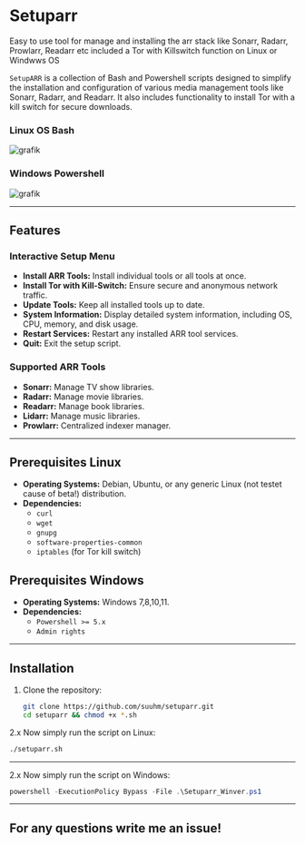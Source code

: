 # Setuparr
Easy to use tool for manage and installing the arr stack like Sonarr, Radarr, Prowlarr, Readarr etc included a Tor with Killswitch function on Linux or Windwws OS

`SetupARR` is a collection of Bash and Powershell scripts designed to simplify the installation and configuration of various media management tools like Sonarr, Radarr, and Readarr. It also includes functionality to install Tor with a kill switch for secure downloads.

### Linux OS Bash 
![grafik](https://github.com/user-attachments/assets/b9cf6d9a-4e1a-42c0-9907-e50558f140bf)

### Windows Powershell
![grafik](https://github.com/user-attachments/assets/325cb46f-06a5-43a8-9e1b-99871b5f4a58)

---

## Features

### Interactive Setup Menu
- **Install ARR Tools:** Install individual tools or all tools at once.
- **Install Tor with Kill-Switch:** Ensure secure and anonymous network traffic.
- **Update Tools:** Keep all installed tools up to date.
- **System Information:** Display detailed system information, including OS, CPU, memory, and disk usage.
- **Restart Services:** Restart any installed ARR tool services.
- **Quit:** Exit the setup script.

### Supported ARR Tools
- **Sonarr:** Manage TV show libraries.
- **Radarr:** Manage movie libraries.
- **Readarr:** Manage book libraries.
- **Lidarr:** Manage music libraries.
- **Prowlarr:** Centralized indexer manager.

---

## Prerequisites Linux
- **Operating Systems:** Debian, Ubuntu, or any generic Linux (not testet cause of beta!) distribution.
- **Dependencies:** 
  - `curl`
  - `wget`
  - `gnupg`
  - `software-properties-common`
  - `iptables` (for Tor kill switch)

## Prerequisites Windows
- **Operating Systems:** Windows 7,8,10,11.
- **Dependencies:** 
  - `Powershell >= 5.x`
  - `Admin rights`

---

## Installation

1. Clone the repository:
   ```bash
   git clone https://github.com/suuhm/setuparr.git
   cd setuparr && chmod +x *.sh
   ```
2.x Now simply run the script on Linux:
   ```bash
   ./setuparr.sh
   ```
   ---
   
2.x Now simply run the script on Windows:
   ```powershell
   powershell -ExecutionPolicy Bypass -File .\Setuparr_Winver.ps1
   ```

---

## For any questions write me an issue!

   
